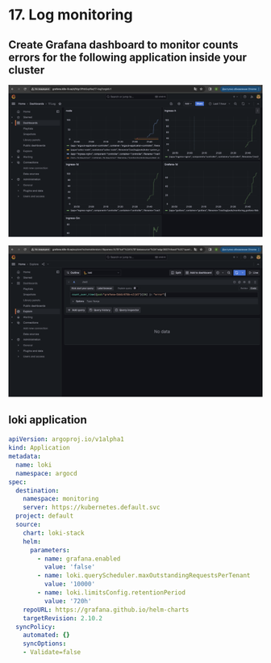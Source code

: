 # 17. Log monitoring
## Create Grafana dashboard to monitor counts errors for the following application inside your cluster
![grafana-dashboard-loki](https://github.com/ussnorma/Git.Hosting.03/blob/main/screnshots/%D0%A1%D0%BD%D0%B8%D0%BC%D0%BE%D0%BA%20%D1%8D%D0%BA%D1%80%D0%B0%D0%BD%D0%B0%202024-03-25%20%D0%B2%2021.46.34.png?raw=true)

![loki](https://github.com/ussnorma/Git.Hosting.03/blob/main/screnshots/%D0%A1%D0%BD%D0%B8%D0%BC%D0%BE%D0%BA%20%D1%8D%D0%BA%D1%80%D0%B0%D0%BD%D0%B0%202024-03-25%20%D0%B2%2021.51.02.png?raw=true)
## loki application 
```yaml
apiVersion: argoproj.io/v1alpha1
kind: Application
metadata:
  name: loki
  namespace: argocd
spec:
  destination:
    namespace: monitoring
    server: https://kubernetes.default.svc
  project: default
  source:
    chart: loki-stack
    helm:
      parameters:
        - name: grafana.enabled
          value: 'false'
        - name: loki.queryScheduler.maxOutstandingRequestsPerTenant 
          value: '10000'
        - name: loki.limitsConfig.retentionPeriod
          value: '720h'
    repoURL: https://grafana.github.io/helm-charts
    targetRevision: 2.10.2
  syncPolicy:
    automated: {}
    syncOptions:
    - Validate=false
```